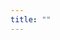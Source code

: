 ```yaml
---
title: ""
---
```


> >

<!-- <br/>

*: [https://arcprize.org/competitions/2025/](https://arcprize.org/competitions/2025/) -->